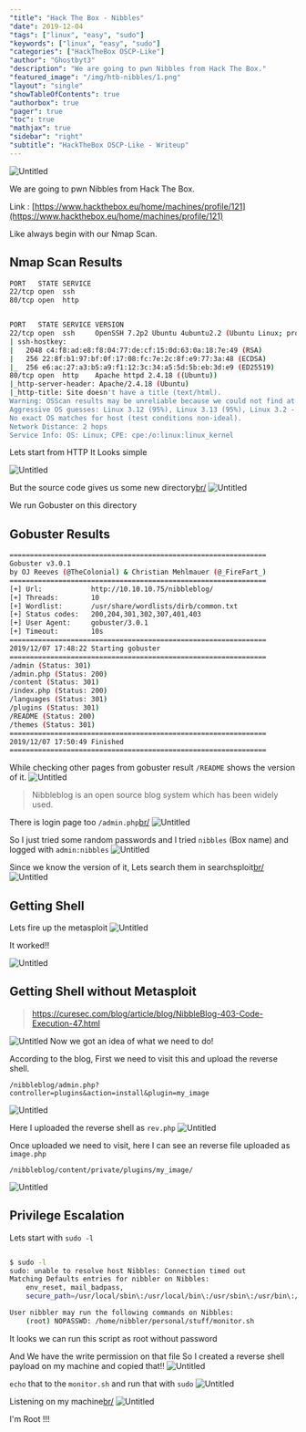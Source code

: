 ```yaml
---
"title": "Hack The Box - Nibbles"
"date": 2019-12-04
"tags": ["linux", "easy", "sudo"]
"keywords": ["linux", "easy", "sudo"]
"categories": ["HackTheBox OSCP-Like"]
"author": "Ghostbyt3"
"description": "We are going to pwn Nibbles from Hack The Box."
"featured_image": "/img/htb-nibbles/1.png"
"layout": "single"
"showTableOfContents": true
"authorbox": true
"pager": true
"toc": true
"mathjax": true
"sidebar": "right"
"subtitle": "HackTheBox OSCP-Like - Writeup"
---
```



![Untitled](/img/htb-nibbles/1.png)

We are going to pwn Nibbles from Hack The Box.

Link : [https://www.hackthebox.eu/home/machines/profile/121](https://www.hackthebox.eu/home/machines/profile/121)


Like always begin with our Nmap Scan.

## Nmap Scan Results

```bash
PORT   STATE SERVICE
22/tcp open  ssh
80/tcp open  http


PORT   STATE SERVICE VERSION
22/tcp open  ssh     OpenSSH 7.2p2 Ubuntu 4ubuntu2.2 (Ubuntu Linux; protocol 2.0)
| ssh-hostkey: 
|   2048 c4:f8:ad:e8:f8:04:77:de:cf:15:0d:63:0a:18:7e:49 (RSA)
|   256 22:8f:b1:97:bf:0f:17:08:fc:7e:2c:8f:e9:77:3a:48 (ECDSA)
|_  256 e6:ac:27:a3:b5:a9:f1:12:3c:34:a5:5d:5b:eb:3d:e9 (ED25519)
80/tcp open  http    Apache httpd 2.4.18 ((Ubuntu))
|_http-server-header: Apache/2.4.18 (Ubuntu)
|_http-title: Site doesn't have a title (text/html).
Warning: OSScan results may be unreliable because we could not find at least 1 open and 1 closed port
Aggressive OS guesses: Linux 3.12 (95%), Linux 3.13 (95%), Linux 3.2 - 4.9 (95%), Linux 3.8 - 3.11 (95%), Linux 4.4 (95%), Linux 3.16 (95%), Linux 3.18 (95%), Linux 4.2 (95%), Linux 4.8 (95%), ASUS RT-N56U WAP (Linux 3.4) (95%)
No exact OS matches for host (test conditions non-ideal).
Network Distance: 2 hops
Service Info: OS: Linux; CPE: cpe:/o:linux:linux_kernel
```

Lets start from HTTP 
It Looks simple 

![Untitled](/img/htb-nibbles/2.png)

But the source code gives us some new directory[br/](br/)
![Untitled](/img/htb-nibbles/3.png)

We run Gobuster on this directory

## Gobuster Results
```bash
===============================================================
Gobuster v3.0.1
by OJ Reeves (@TheColonial) & Christian Mehlmauer (@_FireFart_)
===============================================================
[+] Url:            http://10.10.10.75/nibbleblog/
[+] Threads:        10
[+] Wordlist:       /usr/share/wordlists/dirb/common.txt
[+] Status codes:   200,204,301,302,307,401,403
[+] User Agent:     gobuster/3.0.1
[+] Timeout:        10s
===============================================================
2019/12/07 17:48:22 Starting gobuster
===============================================================
/admin (Status: 301)
/admin.php (Status: 200)
/content (Status: 301)
/index.php (Status: 200)
/languages (Status: 301)
/plugins (Status: 301)
/README (Status: 200)
/themes (Status: 301)
===============================================================
2019/12/07 17:50:49 Finished
===============================================================
```

While checking other pages from gobuster result ``/README`` shows the version of it.
![Untitled](/img/htb-nibbles/4.png)

> Nibbleblog is an open source blog system which has been widely used. 

There is login page too ``/admin.php``[br/](br/)
![Untitled](/img/htb-nibbles/5.png)

So I just tried some random passwords and I tried ``nibbles`` (Box name) and logged with ``admin:nibbles``
![Untitled](/img/htb-nibbles/6.png)

Since we know the version of it, Lets search them in searchsploit[br/](br/)
![Untitled](/img/htb-nibbles/7.png)

## Getting Shell

Lets fire up the metasploit 
![Untitled](/img/htb-nibbles/8.png)

It worked!!

![Untitled](/img/htb-nibbles/9.png)

## Getting Shell without Metasploit

> https://curesec.com/blog/article/blog/NibbleBlog-403-Code-Execution-47.html

![Untitled](/img/htb-nibbles/105.png)
Now we got an idea of what we need to do!

According to the blog, First we need to visit this and upload the reverse shell.
```
/nibbleblog/admin.php?controller=plugins&action=install&plugin=my_image
```

![Untitled](/img/htb-nibbles/100.png)

Here I uploaded the reverse shell as `rev.php`
![Untitled](/img/htb-nibbles/101.png)

Once uploaded we need to visit, here I can see an reverse file uploaded as `image.php`
```
/nibbleblog/content/private/plugins/my_image/
```
![Untitled](/img/htb-nibbles/103.png)


## Privilege Escalation

Lets start with ``sudo -l``

```bash

$ sudo -l
sudo: unable to resolve host Nibbles: Connection timed out
Matching Defaults entries for nibbler on Nibbles:
    env_reset, mail_badpass,
    secure_path=/usr/local/sbin\:/usr/local/bin\:/usr/sbin\:/usr/bin\:/sbin\:/bin\:/snap/bin

User nibbler may run the following commands on Nibbles:
    (root) NOPASSWD: /home/nibbler/personal/stuff/monitor.sh

```
It looks we can run this script as root without password

And We have the write permission on that file So I created a reverse shell payload on my machine and copied that!!
![Untitled](/img/htb-nibbles/10.png)

``echo`` that to the ``monitor.sh`` and run that with ``sudo``
![Untitled](/img/htb-nibbles/11.png)

Listening on my machine[br/](br/)
![Untitled](/img/htb-nibbles/12.png)

I'm Root !!!
